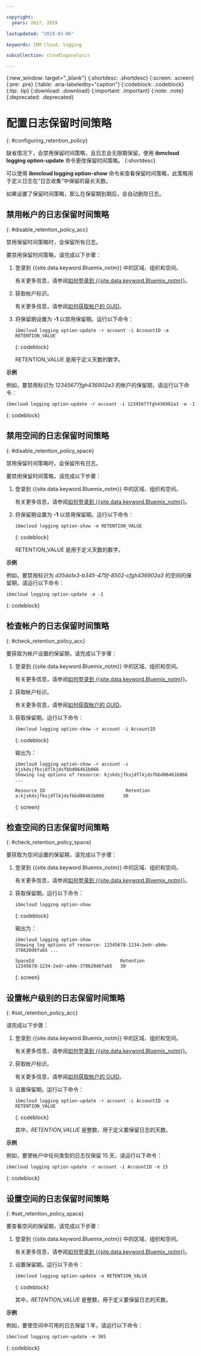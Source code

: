 ```yaml
---

copyright:
  years: 2017, 2019

lastupdated: "2019-03-06"

keywords: IBM Cloud, logging

subcollection: cloudloganalysis

---
```


{:new_window: target="_blank"}
{:shortdesc: .shortdesc}
{:screen: .screen}
{:pre: .pre}
{:table: .aria-labeledby="caption"}
{:codeblock: .codeblock}
{:tip: .tip}
{:download: .download}
{:important: .important}
{:note: .note}
{:deprecated: .deprecated}

# 配置日志保留时间策略
{: #configuring_retention_policy}

缺省情况下，会禁用保留时间策略，且日志会无限期保留。使用 **ibmcloud logging option-update** 命令更改保留时间策略。
{:shortdesc}

可以使用 **ibmcloud logging option-show** 命令来查看保留时间策略，此策略用于定义日志在“日志收集”中保留的最长天数。 

如果设置了保留时间策略，那么在保留期到期后，会自动删除日志。


## 禁用帐户的日志保留时间策略
{: #disable_retention_policy_acc}

禁用保留时间策略时，会保留所有日志。 

要禁用保留时间策略，请完成以下步骤：

1. 登录到 {{site.data.keyword.Bluemix_notm}} 中的区域、组织和空间。 

    有关更多信息，请参阅[如何登录到 {{site.data.keyword.Bluemix_notm}}](/docs/services/CloudLogAnalysis/qa?topic=cloudloganalysis-cli_qa#login)。
	
2. 获取帐户标识。

    有关更多信息，请参阅[如何获取帐户的 GUID](/docs/services/CloudLogAnalysis/qa?topic=cloudloganalysis-cli_qa#account_guid)。
    
3. 将保留期设置为 **-1** 以禁用保留期。运行以下命令：

    ```
    ibmcloud logging option-update -r account -i AccountID -e RETENTION_VALUE
	```
    {: codeblock}
	
	RETENTION_VALUE 是用于定义天数的数字。


    
**示例**
    
例如，要禁用标识为 *12345677fgh436902a3* 的帐户的保留期，请运行以下命令：

```
ibmcloud logging option-update -r account -i 12345677fgh436902a3 -e -1
```
{: codeblock}


## 禁用空间的日志保留时间策略
{: #disable_retention_policy_space}

禁用保留时间策略时，会保留所有日志。  

要禁用保留时间策略，请完成以下步骤：

1. 登录到 {{site.data.keyword.Bluemix_notm}} 中的区域、组织和空间。 

    有关更多信息，请参阅[如何登录到 {{site.data.keyword.Bluemix_notm}}](/docs/services/CloudLogAnalysis/qa?topic=cloudloganalysis-cli_qa#login)。
    
2. 将保留期设置为 **-1** 以禁用保留期。运行以下命令：

    ```
    ibmcloud logging option-show -e RETENTION_VALUE
	```
    {: codeblock}
	
	RETENTION_VALUE 是用于定义天数的数字。


    
**示例**
    
例如，要禁用标识为 *d35da1e3-b345-475f-8502-cfgh436902a3* 的空间的保留期，请运行以下命令：

```
ibmcloud logging option-update -e -1
```
{: codeblock}


## 检查帐户的日志保留时间策略
{: #check_retention_policy_acc}

要获取为帐户设置的保留期，请完成以下步骤：

1. 登录到 {{site.data.keyword.Bluemix_notm}} 中的区域、组织和空间。 

    有关更多信息，请参阅[如何登录到 {{site.data.keyword.Bluemix_notm}}](/docs/services/CloudLogAnalysis/qa?topic=cloudloganalysis-cli_qa#login)。

2. 获取帐户标识。

    有关更多信息，请参阅[如何获取帐户的 GUID](/docs/services/CloudLogAnalysis/qa?topic=cloudloganalysis-cli_qa#account_guid)。
    
3. 获取保留期。运行以下命令：

    ```
    ibmcloud logging option-show -r account -i AccountID
    ```
    {: codeblock}

    输出为：

    ```
    ibmcloud logging option-show -r account -i kjskdsjfksjdflkjdsfbbd06461b066
    Showing log options of resource: kjskdsjfksjdflkjdsfbbd06461b066 ...

    Resource ID                              Retention   
    a:kjskdsjfksjdflkjdsfbbd06461b066       30   
	```
    {: screen}
	
## 检查空间的日志保留时间策略
{: #check_retention_policy_space}

要获取为空间设置的保留期，请完成以下步骤：

1. 登录到 {{site.data.keyword.Bluemix_notm}} 中的区域、组织和空间。 

    有关更多信息，请参阅[如何登录到 {{site.data.keyword.Bluemix_notm}}](/docs/services/CloudLogAnalysis/qa?topic=cloudloganalysis-cli_qa#login)。
    
2. 获取保留期。运行以下命令：

    ```
    ibmcloud logging option-show
    ```
    {: codeblock}

    输出为：

    ```
    ibmcloud logging option-show
    Showing log options of resource: 12345678-1234-2edr-a9de-378620d6fab5 ...

    SpaceId                                Retention   
    12345678-1234-2edr-a9de-378620d6fab5   30   
	```
    {: screen}
    


## 设置帐户级别的日志保留时间策略
{: #set_retention_policy_acc}

请完成以下步骤：

1. 登录到 {{site.data.keyword.Bluemix_notm}} 中的区域、组织和空间。 

    有关更多信息，请参阅[如何登录到 {{site.data.keyword.Bluemix_notm}}](/docs/services/CloudLogAnalysis/qa?topic=cloudloganalysis-cli_qa#login)。

2. 获取帐户标识。

    有关更多信息，请参阅[如何获取帐户的 GUID](/docs/services/CloudLogAnalysis/qa?topic=cloudloganalysis-cli_qa#account_guid)。
    
3. 设置保留期。运行以下命令：

    ```
    ibmcloud logging option-update -r account -i AccountID -e RETENTION_VALUE
    ```
    {: codeblock}
    
    其中，*RETENTION_VALUE* 是整数，用于定义要保留日志的天数。 
    
    
**示例**
    
例如，要使帐户中任何类型的日志仅保留 15 天，请运行以下命令：

```
ibmcloud logging option-update -r account -i AccountID -e 15
```
{: codeblock}



## 设置空间的日志保留时间策略
{: #set_retention_policy_space}

要查看空间的保留期，请完成以下步骤：

1. 登录到 {{site.data.keyword.Bluemix_notm}} 中的区域、组织和空间。 

    有关更多信息，请参阅[如何登录到 {{site.data.keyword.Bluemix_notm}}](/docs/services/CloudLogAnalysis/qa?topic=cloudloganalysis-cli_qa#login)。
    
2. 设置保留期。运行以下命令：

    ```
    ibmcloud logging option-update -e RETENTION_VALUE
    ```
    {: codeblock}
    
    其中，*RETENTION_VALUE* 是整数，用于定义要保留日志的天数。
    
    
**示例**
    
例如，要使空间中可用的日志保留 1 年，请运行以下命令：

```
ibmcloud logging option-update -e 365
```
{: codeblock}




